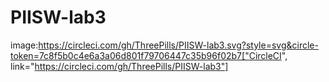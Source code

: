 # PIISW-lab3

image:https://circleci.com/gh/ThreePills/PIISW-lab3.svg?style=svg&circle-token=7c8f5b0c4e6a3a06d801f79706447c35b96f02b7["CircleCI", link="https://circleci.com/gh/ThreePills/PIISW-lab3"]
